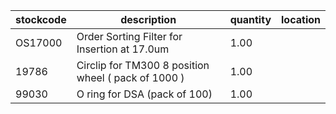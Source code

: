|stockcode|description|quantity|location|
|---------|-----------|--------|--------|
|OS17000|Order Sorting Filter for Insertion at 17.0um|1.00||
|19786|Circlip for TM300 8 position wheel ( pack of 1000 )|1.00||
|99030|O ring for DSA (pack of 100)|1.00||
